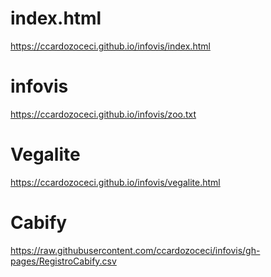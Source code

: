 # index.html

https://ccardozoceci.github.io/infovis/index.html

# infovis

https://ccardozoceci.github.io/infovis/zoo.txt

# Vegalite
https://ccardozoceci.github.io/infovis/vegalite.html

# Cabify

https://raw.githubusercontent.com/ccardozoceci/infovis/gh-pages/RegistroCabify.csv
